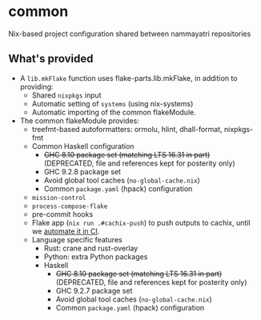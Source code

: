 # common

Nix-based project configuration shared between nammayatri repositories

## What's provided

- A `lib.mkFlake` function uses flake-parts.lib.mkFlake, in addition to providing:
  - Shared `nixpkgs` input
  - Automatic setting of `systems` (using nix-systems)
  - Automatic importing of the common flakeModule.
- The common flakeModule provides:
  - treefmt-based autoformatters: ormolu, hlint, dhall-format, nixpkgs-fmt
  - Common Haskell configuration
    - ~~GHC 8.10 package set (matching LTS 16.31 in part)~~ (DEPRECATED, file and references kept for posterity only)
    - GHC 9.2.8 package set
    - Avoid global tool caches (`no-global-cache.nix`)
    - Common `package.yaml` (hpack) configuration
  - `mission-control`
  - `process-compose-flake`
  - pre-commit hooks
  - Flake app (`nix run .#cachix-push`) to push outputs to cachix, until we [automate it in CI](https://github.com/juspay/jenkins-nix-ci/issues/18).
  - Language specific features
    - Rust: crane and rust-overlay
    - Python: extra Python packages
    - Haskell
      - ~~GHC 8.10 package set (matching LTS 16.31 in part)~~ (DEPRECATED, file and references kept for posterity only)
      - GHC 9.2.7 package set
      - Avoid global tool caches (`no-global-cache.nix`)
      - Common `package.yaml` (hpack) configuration
